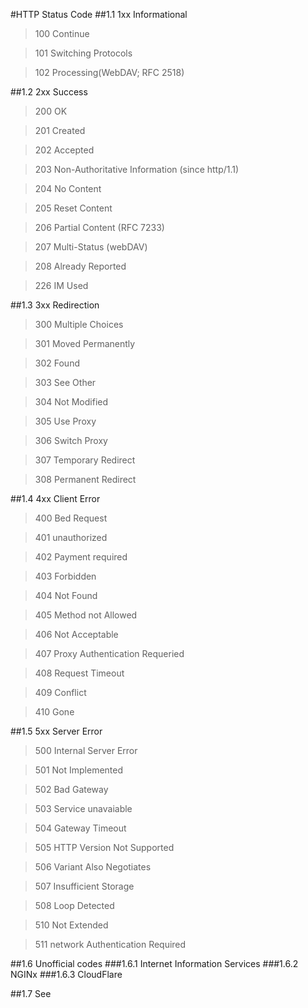 #HTTP Status Code
##1.1 1xx Informational 
>100 Continue

>101 Switching Protocols

>102 Processing(WebDAV; RFC 2518)

##1.2 2xx Success
>200 OK

>201 Created

>202 Accepted

>203 Non-Authoritative Information (since http/1.1)

>204 No Content 

>205 Reset Content

>206 Partial Content (RFC 7233)

>207 Multi-Status (webDAV)

>208 Already Reported 

>226 IM Used 

##1.3 3xx Redirection 
>300 Multiple Choices

>301 Moved Permanently

>302 Found

>303 See Other

>304 Not Modified

>305 Use Proxy

>306 Switch Proxy

>307 Temporary Redirect

>308 Permanent Redirect

##1.4 4xx Client Error
>400 Bed Request

>401 unauthorized 

>402 Payment required

>403 Forbidden

>404 Not Found

>405 Method not Allowed

>406 Not Acceptable

>407 Proxy Authentication Requeried

>408 Request Timeout

>409 Conflict 

>410 Gone


##1.5 5xx Server Error
>500 Internal Server Error

>501 Not Implemented

>502 Bad Gateway

>503 Service unavaiable

>504 Gateway Timeout

>505 HTTP Version Not Supported

>506 Variant Also Negotiates

>507 Insufficient Storage

>508 Loop Detected 

>510 Not Extended 

>511 network Authentication  Required


##1.6 Unofficial codes
###1.6.1 Internet Information Services 
###1.6.2 NGINx
###1.6.3 CloudFlare

##1.7 See 
